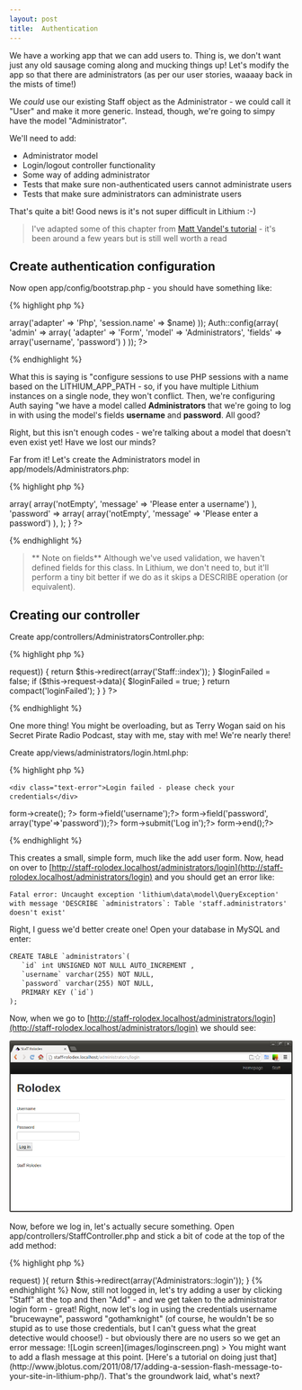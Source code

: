 ```yaml
---
layout: post
title:  Authentication
---
```


We have a working app that we can add users to. Thing is, we don't want just any old sausage coming along and mucking things up! Let's modify the app so that there are administrators (as per our user stories, waaaay back in the mists of time!)

We *could* use our existing Staff object as the Administrator - we could call it "User" and make it more generic. Instead, though, we're going to simpy have the model "Administrator".

We'll need to add:

* Administrator model
* Login/logout controller functionality
* Some way of adding administrator
* Tests that make sure non-authenticated users cannot administrate users
* Tests that make sure administrators can administrate users

That's quite a bit! Good news is it's not super difficult in Lithium :-)

> I've adapted some of this chapter from [Matt Vandel's tutorial](https://sites.google.com/a/mattvanandel.com/lithium-framework/home) - it's been around a few years but is still well worth a read

## Create authentication configuration

Now open app/config/bootstrap.php - you should have something like:

{% highlight php %}
<?php

// ...

/**
 * This file contains configuration for session (and/or cookie) storage, and user or web service
 * authentication.
 */
// require __DIR__ . '/bootstrap/session.php';
{% endhighlight %}

Uncomment that line so that session.php is getting included.

Open up app/config/bootstrap/session.php. Here's mine - don't just blindly copy it (not that I think you would! I have every confidence in you!), but have a read through it first and take note of the comments in the default version. Might be a good idea to keep those comments in there rather than dump them :-)

{% highlight php %}
<?php
use lithium\security\Auth;
use lithium\storage\Session;

$name = basename(LITHIUM_APP_PATH);
Session::config(array(
	'default' => array('adapter' => 'Php', 'session.name' => $name)
));

Auth::config(array(
    'admin' => array(
        'adapter' => 'Form',
        'model'   => 'Administrators',
        'fields'  => array('username', 'password')
    )
));
?>
{% endhighlight %}

What this is saying is "configure sessions to use PHP sessions with a name based on the LITHIUM_APP_PATH - so, if you have multiple Lithium instances on a single node, they won't conflict. Then, we're configuring Auth saying "we have a model called **Administrators** that we're going to log in with using the model's fields **username** and **password**. All good?

Right, but this isn't enough codes - we're talking about a model that doesn't even exist yet! Have we lost our minds?

Far from it! Let's create the Administrators model in app/models/Administrators.php:

{% highlight php %}
<?php
namespace app\models;

class Administrators extends \lithium\data\Model {
    public $validates = array(
        'username' => array(
            array('notEmpty', 'message' => 'Please enter a username')
        ),
        'password' => array(
            array('notEmpty', 'message' => 'Please enter a password')
        ),
    );
}
?>
{% endhighlight %}

> ** Note on fields** Although we've used validation, we haven't defined fields for this class. In Lithium, we don't need to, but it'll perform a tiny bit better if we do as it skips a DESCRIBE operation (or equivalent).

## Creating our controller

Create app/controllers/AdministratorsController.php:

{% highlight php %}
<?php
namespace app\controllers;

use lithium\security\Auth;

class AdministratorsController extends \lithium\action\Controller {

	public function login() {
		if (Auth::check('admin', $this->request)) {
			return $this->redirect(array('Staff::index'));
		}
		
		$loginFailed = false;
		if ($this->request->data){
			$loginFailed = true;
		}
		return compact('loginFailed');
	}
}
?>
{% endhighlight %}

One more thing! You might be overloading, but as Terry Wogan said on his Secret Pirate Radio Podcast, stay with me, stay with me! We're nearly there!

Create app/views/administrators/login.html.php:

{% highlight php %}
<?php if ($loginFailed): ?>
	<div class="text-error">Login failed - please check your credentials</div>
<?php endif; ?>
<?=$this->form->create(); ?>
<?=$this->form->field('username');?>
<?=$this->form->field('password', array('type'=>'password'));?>
<?=$this->form->submit('Log in');?>
<?=$this->form->end();?>
{% endhighlight %}

This creates a small, simple form, much like the add user form. Now, head on over to [http://staff-rolodex.localhost/administrators/login](http://staff-rolodex.localhost/administrators/login) and you should get an error like:

    Fatal error: Uncaught exception 'lithium\data\model\QueryException' with message 'DESCRIBE `administrators`: Table 'staff.administrators' doesn't exist'

Right, I guess we'd better create one! Open your database in MySQL and enter:

	CREATE TABLE `administrators`( 
	   `id` int UNSIGNED NOT NULL AUTO_INCREMENT , 
	   `username` varchar(255) NOT NULL, 
	   `password` varchar(255) NOT NULL, 
	   PRIMARY KEY (`id`)
	);

Now, when we go to [http://staff-rolodex.localhost/administrators/login](http://staff-rolodex.localhost/administrators/login) we should see:

![Login screen](images/loginscreen.png)

Now, before we log in, let's actually secure something. Open app/controllers/StaffController.php and stick a bit of code at the top of the add method:

{% highlight php %}
<?php
// ...
use lithium\security\Auth;
// ...

	public function add() {
		if ( !Auth::check('admin', $this->request) ){
			return $this->redirect(array('Administrators::login'));
		}
{% endhighlight %}

Now, still not logged in, let's try adding a user by clicking "Staff" at the top and then "Add" - and we get taken to the administrator login form - great!


Right, now let's log in using the credentials username "brucewayne", password "gothamknight" (of course, he wouldn't be so stupid as to use those credentials, but I can't guess what the great detective would choose!) - but obviously there are no users so we get an error message:

![Login screen](images/loginscreen.png)

> You might want to add a flash message at this point. [Here's a tutorial on doing just that](http://www.jblotus.com/2011/08/17/adding-a-session-flash-message-to-your-site-in-lithium-php/).

That's the groundwork laid, what's next?